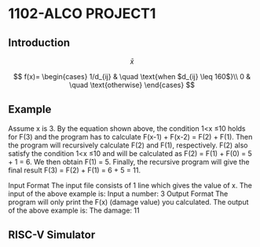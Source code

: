 # 1102-ALCO PROJECT1

## Introduction
 $$\bar{x}$$


$$
f(x)=
\begin{cases}
1/d_{ij} & \quad \text{when $d_{ij} \leq 160$}\\ 
0 & \quad \text{otherwise}
\end{cases}
$$

## Example
Assume x is 3. By the equation shown above, the condition 1<x ≤10 holds for F(3) and the program has to calculate F(x-1) + F(x-2) = F(2) + F(1). Then the program will recursively calculate F(2) and F(1), respectively. F(2) also satisfy the condition 1<x ≤10 and will be calculated as F(2) = F(1) + F(0) = 5 + 1 = 6. We then obtain F(1) = 5. Finally, the recursive program will give the final result F(3) = F(2) + F(1) = 6 + 5 = 11.

Input Format
The input file consists of 1 line which gives the value of x. The input of the above example is:
Input a number:
3
Output Format
The program will only print the F(x) (damage value) you calculated. The output of the above example is:
The damage:
11
## RISC-V Simulator
